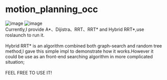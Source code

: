 # motion_planning_occ
![image](https://github.com/lyeemax/motion_planning_occ/blob/master/rrt.gif)
![image](https://github.com/lyeemax/motion_planning_occ/blob/master/astar.gif)
</br>Currently,I provide A*、Dijistra、RRT、RRT* and Hybrid RRT*,use roslaunch to run it.
</br>
</br>Hybrid RRT* is an algorithm combined both graph-search and random tree method,I gave this simple impl to demonstrate how it works.However it could be use as an front-end searching algorithm in more complicated situation;
</br>
</br>FEEL FREE TO USE IT!
